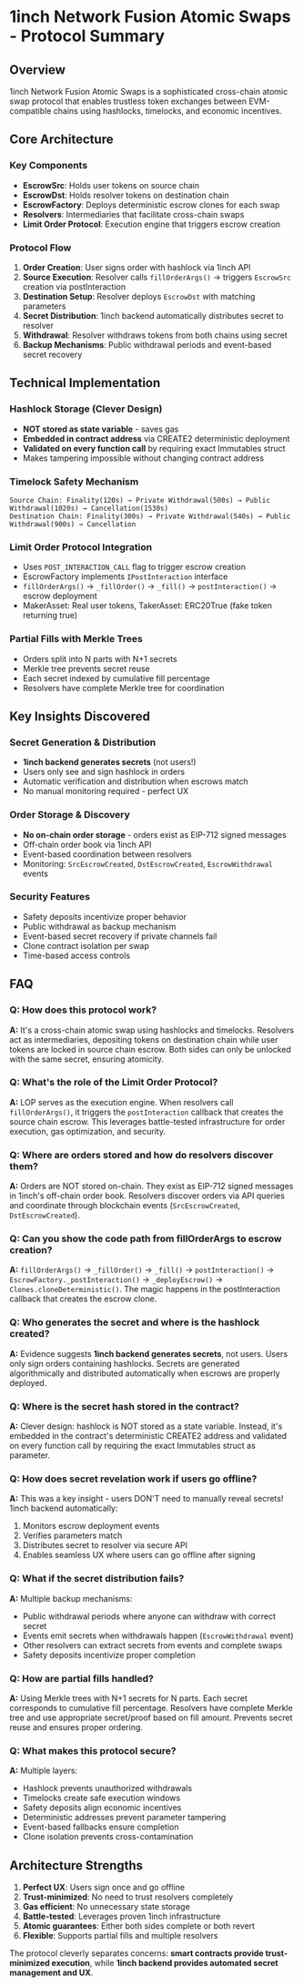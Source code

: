 # 1inch Network Fusion Atomic Swaps - Protocol Summary

## Overview

1inch Network Fusion Atomic Swaps is a sophisticated cross-chain atomic swap protocol that enables trustless token exchanges between EVM-compatible chains using hashlocks, timelocks, and economic incentives.

## Core Architecture

### **Key Components**
- **EscrowSrc**: Holds user tokens on source chain
- **EscrowDst**: Holds resolver tokens on destination chain  
- **EscrowFactory**: Deploys deterministic escrow clones for each swap
- **Resolvers**: Intermediaries that facilitate cross-chain swaps
- **Limit Order Protocol**: Execution engine that triggers escrow creation

### **Protocol Flow**
1. **Order Creation**: User signs order with hashlock via 1inch API
2. **Source Execution**: Resolver calls `fillOrderArgs()` → triggers `EscrowSrc` creation via postInteraction
3. **Destination Setup**: Resolver deploys `EscrowDst` with matching parameters  
4. **Secret Distribution**: 1inch backend automatically distributes secret to resolver
5. **Withdrawal**: Resolver withdraws tokens from both chains using secret
6. **Backup Mechanisms**: Public withdrawal periods and event-based secret recovery

## Technical Implementation

### **Hashlock Storage (Clever Design)**
- **NOT stored as state variable** - saves gas
- **Embedded in contract address** via CREATE2 deterministic deployment
- **Validated on every function call** by requiring exact Immutables struct
- Makes tampering impossible without changing contract address

### **Timelock Safety Mechanism**
```
Source Chain: Finality(120s) → Private Withdrawal(500s) → Public Withdrawal(1020s) → Cancellation(1530s)
Destination Chain: Finality(300s) → Private Withdrawal(540s) → Public Withdrawal(900s) → Cancellation
```

### **Limit Order Protocol Integration**
- Uses `POST_INTERACTION_CALL` flag to trigger escrow creation
- EscrowFactory implements `IPostInteraction` interface
- `fillOrderArgs()` → `_fillOrder()` → `_fill()` → `postInteraction()` → escrow deployment
- MakerAsset: Real user tokens, TakerAsset: ERC20True (fake token returning true)

### **Partial Fills with Merkle Trees**
- Orders split into N parts with N+1 secrets
- Merkle tree prevents secret reuse
- Each secret indexed by cumulative fill percentage
- Resolvers have complete Merkle tree for coordination

## Key Insights Discovered

### **Secret Generation & Distribution**
- **1inch backend generates secrets** (not users!)
- Users only see and sign hashlock in orders
- Automatic verification and distribution when escrows match
- No manual monitoring required - perfect UX

### **Order Storage & Discovery**
- **No on-chain order storage** - orders exist as EIP-712 signed messages
- Off-chain order book via 1inch API
- Event-based coordination between resolvers
- Monitoring: `SrcEscrowCreated`, `DstEscrowCreated`, `EscrowWithdrawal` events

### **Security Features**
- Safety deposits incentivize proper behavior
- Public withdrawal as backup mechanism
- Event-based secret recovery if private channels fail
- Clone contract isolation per swap
- Time-based access controls

## FAQ

### **Q: How does this protocol work?**
**A:** It's a cross-chain atomic swap using hashlocks and timelocks. Resolvers act as intermediaries, depositing tokens on destination chain while user tokens are locked in source chain escrow. Both sides can only be unlocked with the same secret, ensuring atomicity.

### **Q: What's the role of the Limit Order Protocol?**
**A:** LOP serves as the execution engine. When resolvers call `fillOrderArgs()`, it triggers the `postInteraction` callback that creates the source chain escrow. This leverages battle-tested infrastructure for order execution, gas optimization, and security.

### **Q: Where are orders stored and how do resolvers discover them?**
**A:** Orders are NOT stored on-chain. They exist as EIP-712 signed messages in 1inch's off-chain order book. Resolvers discover orders via API queries and coordinate through blockchain events (`SrcEscrowCreated`, `DstEscrowCreated`).

### **Q: Can you show the code path from fillOrderArgs to escrow creation?**
**A:** `fillOrderArgs()` → `_fillOrder()` → `_fill()` → `postInteraction()` → `EscrowFactory._postInteraction()` → `_deployEscrow()` → `Clones.cloneDeterministic()`. The magic happens in the postInteraction callback that creates the escrow clone.

### **Q: Who generates the secret and where is the hashlock created?**
**A:** Evidence suggests **1inch backend generates secrets**, not users. Users only sign orders containing hashlocks. Secrets are generated algorithmically and distributed automatically when escrows are properly deployed.

### **Q: Where is the secret hash stored in the contract?**
**A:** Clever design: hashlock is NOT stored as a state variable. Instead, it's embedded in the contract's deterministic CREATE2 address and validated on every function call by requiring the exact Immutables struct as parameter.

### **Q: How does secret revelation work if users go offline?**
**A:** This was a key insight - users DON'T need to manually reveal secrets! 1inch backend automatically:
1. Monitors escrow deployment events
2. Verifies parameters match  
3. Distributes secret to resolver via secure API
4. Enables seamless UX where users can go offline after signing

### **Q: What if the secret distribution fails?**
**A:** Multiple backup mechanisms:
- Public withdrawal periods where anyone can withdraw with correct secret
- Events emit secrets when withdrawals happen (`EscrowWithdrawal` event)
- Other resolvers can extract secrets from events and complete swaps
- Safety deposits incentivize proper completion

### **Q: How are partial fills handled?**
**A:** Using Merkle trees with N+1 secrets for N parts. Each secret corresponds to cumulative fill percentage. Resolvers have complete Merkle tree and use appropriate secret/proof based on fill amount. Prevents secret reuse and ensures proper ordering.

### **Q: What makes this protocol secure?**
**A:** Multiple layers:
- Hashlock prevents unauthorized withdrawals
- Timelocks create safe execution windows
- Safety deposits align economic incentives  
- Deterministic addresses prevent parameter tampering
- Event-based fallbacks ensure completion
- Clone isolation prevents cross-contamination

## Architecture Strengths

1. **Perfect UX**: Users sign once and go offline
2. **Trust-minimized**: No need to trust resolvers completely  
3. **Gas efficient**: No unnecessary state storage
4. **Battle-tested**: Leverages proven 1inch infrastructure
5. **Atomic guarantees**: Either both sides complete or both revert
6. **Flexible**: Supports partial fills and multiple resolvers

The protocol cleverly separates concerns: **smart contracts provide trust-minimized execution**, while **1inch backend provides automated secret management and UX**. 